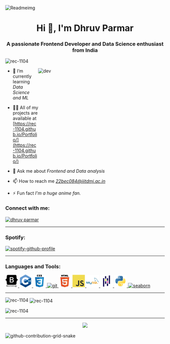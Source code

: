 ![Readmeimg](https://github.com/REC-1104/REC-1104/assets/127714898/65e9a4af-a1c9-4e70-b2ef-3088e215993b)
<h1 align="center">Hi 👋, I'm Dhruv Parmar</h1>
<h3 align="center">A passionate Frontend Developer and Data Science enthusiast from India</h3>

<p align="left"> <img src="https://komarev.com/ghpvc/?username=rec-1104&label=Profile%20views&color=0e75b6&style=flat" alt="rec-1104" /> </p>

<img width=400 height=300 align="right" src="https://i.pinimg.com/originals/0e/f6/f0/0ef6f0f6b459005d9e07aacafa78e140.gif" alt="dev" />

- 🌱 I’m currently learning *Data Science and ML*

- 👨‍💻 All of my projects are available at [https://rec-1104.github.io/Portfolio/](https://rec-1104.github.io/Portfolio/)

- 💬 Ask me about *Frontend and Data analysis*             
- 📫 How to reach me *22bec084@iiitdmj.ac.in*

- ⚡ Fun fact *I'm a huge anime fan.*

<h3 align="left">Connect with me:</h3>

<p align="left">
<a href="https://www.linkedin.com/in/dhruv-parmar-61b31226b/?lipi=urn%3Ali%3Apage%3Ad_flagship3_feed%3BMBE0ITPjRQ%2BfLxIIjD9mgA%3D%3D" target="blank"><img align="center" src="https://raw.githubusercontent.com/rahuldkjain/github-profile-readme-generator/master/src/images/icons/Social/linked-in-alt.svg" alt="dhruv parmar" height="30" width="40" /></a>
</p>

<hr>

<h3>Spotify:</h3>

[![spotify-github-profile](https://spotify-github-profile.vercel.app/api/view?uid=31zev2msy5uszz3s7asu6h6bjrbq&cover_image=true&theme=natemoo-re&show_offline=false&background_color=121212&interchange=false&bar_color=53b14f&bar_color_cover=false)](https://github.com/kittinan/spotify-github-profile)

<hr>

<h3 align="left">Languages and Tools:</h3>
<p align="left"> <a href="https://getbootstrap.com" target="_blank" rel="noreferrer"> <img src="https://raw.githubusercontent.com/devicons/devicon/master/icons/bootstrap/bootstrap-plain-wordmark.svg" alt="bootstrap" width="40" height="40"/> </a> <a href="https://www.w3schools.com/cpp/" target="_blank" rel="noreferrer"> <img src="https://raw.githubusercontent.com/devicons/devicon/master/icons/cplusplus/cplusplus-original.svg" alt="cplusplus" width="40" height="40"/> </a> <a href="https://www.w3schools.com/css/" target="_blank" rel="noreferrer"> <img src="https://raw.githubusercontent.com/devicons/devicon/master/icons/css3/css3-original-wordmark.svg" alt="css3" width="40" height="40"/> </a> <a href="https://git-scm.com/" target="_blank" rel="noreferrer"> <img src="https://www.vectorlogo.zone/logos/git-scm/git-scm-icon.svg" alt="git" width="40" height="40"/> </a> <a href="https://www.w3.org/html/" target="_blank" rel="noreferrer"> <img src="https://raw.githubusercontent.com/devicons/devicon/master/icons/html5/html5-original-wordmark.svg" alt="html5" width="40" height="40"/> </a> <a href="https://developer.mozilla.org/en-US/docs/Web/JavaScript" target="_blank" rel="noreferrer"> <img src="https://raw.githubusercontent.com/devicons/devicon/master/icons/javascript/javascript-original.svg" alt="javascript" width="40" height="40"/> </a> <a href="https://www.mysql.com/" target="_blank" rel="noreferrer"> <img src="https://raw.githubusercontent.com/devicons/devicon/master/icons/mysql/mysql-original-wordmark.svg" alt="mysql" width="40" height="40"/> </a> <a href="https://pandas.pydata.org/" target="_blank" rel="noreferrer"> <img src="https://raw.githubusercontent.com/devicons/devicon/2ae2a900d2f041da66e950e4d48052658d850630/icons/pandas/pandas-original.svg" alt="pandas" width="40" height="40"/> </a> <a href="https://www.python.org" target="_blank" rel="noreferrer"> <img src="https://raw.githubusercontent.com/devicons/devicon/master/icons/python/python-original.svg" alt="python" width="40" height="40"/> </a>  <a href="https://seaborn.pydata.org/" target="_blank" rel="noreferrer"> <img src="https://seaborn.pydata.org/_images/logo-mark-lightbg.svg" alt="seaborn" width="40" height="40"/> </a> </p>

<hr>

<p><img align="left" src="https://github-readme-stats.vercel.app/api/top-langs?username=rec-1104&show_icons=true&theme=dark&locale=en&layout=compact" alt="rec-1104" /></p>
 
<p>&nbsp;<img align="center" src="https://github-readme-stats.vercel.app/api?username=rec-1104&theme=dark&show_icons=true&locale=en" alt="rec-1104" /></p>
<p><img align="center" src="https://github-readme-streak-stats.herokuapp.com/?user=rec-1104&theme=dark" alt="rec-1104" /></p>

<hr>

<p align="center">
<img src="https://i.imgur.com/x1KbuCq.gif" width="500">

![github-contribution-grid-snake](https://github.com/REC-1104/REC-1104/assets/127714898/5a68379e-242d-4ce4-bfd7-d8ffdf51be9f)

<!---
REC-1104/REC-1104 is a ✨ special ✨ repository because its `README.md` (this file) appears on your GitHub profile.
You can click the Preview link to take a look at your changes.
--->

